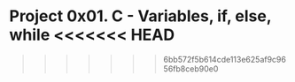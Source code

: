 Project
0x01. C - Variables, if, else, while
<<<<<<< HEAD
=======

>>>>>>> 6bb572f5b614cde113e625af9c9656fb8ceb90e0
